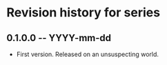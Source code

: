 # Revision history for series

## 0.1.0.0 -- YYYY-mm-dd

* First version. Released on an unsuspecting world.
